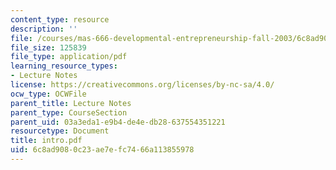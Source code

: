 ```yaml
---
content_type: resource
description: ''
file: /courses/mas-666-developmental-entrepreneurship-fall-2003/6c8ad9080c23ae7efc7466a113855978_intro.pdf
file_size: 125839
file_type: application/pdf
learning_resource_types:
- Lecture Notes
license: https://creativecommons.org/licenses/by-nc-sa/4.0/
ocw_type: OCWFile
parent_title: Lecture Notes
parent_type: CourseSection
parent_uid: 03a3eda1-e9b4-de4e-db28-637554351221
resourcetype: Document
title: intro.pdf
uid: 6c8ad908-0c23-ae7e-fc74-66a113855978
---
```

